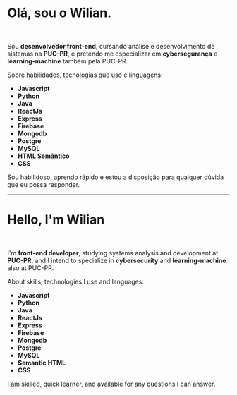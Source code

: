 <h1>Olá, sou o Wilian. </h1>
<br/>
<p>Sou <strong>desenvolvedor front-end</strong>, cursando análise e desenvolvimento de sistemas na <strong>PUC-PR</strong>, e pretendo me especializar em <strong>cybersegurança</strong> e <strong>learning-machine</strong> também pela PUC-PR.</p>
<p>Sobre habilidades, tecnologias que uso e linguagens:</p>
<ul>
  <li><strong>Javascript</strong></li>
  <li><strong>Python</strong></li>
  <li><strong>Java</strong></li>
  <li><strong>ReactJs</strong></li>
  <li><strong>Express</strong></li>
  <li><strong>Firebase</strong></li>
  <li><strong>Mongodb</strong></li>
  <li><strong>Postgre</strong></li>
  <li><strong>MySQL</strong></li>
  <li><strong>HTML Semântico</strong></li>
  <li><strong>CSS</strong></li>
</ul>
<p>Sou habilidoso, aprendo rápido e estou a disposição para qualquer dúvida que eu possa responder.</p>
<hr/>
<h1>Hello, I'm Wilian</h1>
<br/>
<p>I'm <strong>front-end developer</strong>, studying systems analysis and development at <strong>PUC-PR</strong>, and I intend to specialize in <strong>cybersecurity</strong> and <strong>learning-machine</strong> also at PUC-PR.</p>
<p>About skills, technologies I use and languages:</p>
<ul>
  <li><strong>Javascript</strong></li>
  <li><strong>Python</strong></li>
  <li><strong>Java</strong></li>
  <li><strong>ReactJs</strong></li>
  <li><strong>Express</strong></li>
  <li><strong>Firebase</strong></li>
  <li><strong>Mongodb</strong></li>
  <li><strong>Postgre</strong></li>
  <li><strong>MySQL</strong></li>
  <li><strong>Semantic HTML</strong></li>
  <li><strong>CSS</strong></li>
</ul>
<p>I am skilled, quick learner, and available for any questions I can answer.</p>
